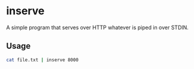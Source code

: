 # inserve

A simple program that serves over HTTP whatever is piped in over STDIN.

## Usage

```bash
cat file.txt | inserve 8000
```
